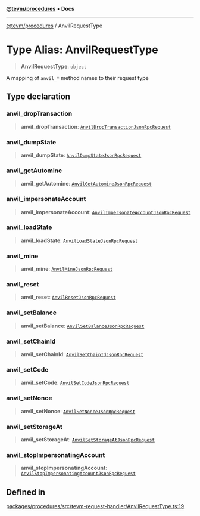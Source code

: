 [**@tevm/procedures**](../README.md) • **Docs**

***

[@tevm/procedures](../globals.md) / AnvilRequestType

# Type Alias: AnvilRequestType

> **AnvilRequestType**: `object`

A mapping of `anvil_*` method names to their request type

## Type declaration

### anvil\_dropTransaction

> **anvil\_dropTransaction**: [`AnvilDropTransactionJsonRpcRequest`](AnvilDropTransactionJsonRpcRequest.md)

### anvil\_dumpState

> **anvil\_dumpState**: [`AnvilDumpStateJsonRpcRequest`](AnvilDumpStateJsonRpcRequest.md)

### anvil\_getAutomine

> **anvil\_getAutomine**: [`AnvilGetAutomineJsonRpcRequest`](AnvilGetAutomineJsonRpcRequest.md)

### anvil\_impersonateAccount

> **anvil\_impersonateAccount**: [`AnvilImpersonateAccountJsonRpcRequest`](AnvilImpersonateAccountJsonRpcRequest.md)

### anvil\_loadState

> **anvil\_loadState**: [`AnvilLoadStateJsonRpcRequest`](AnvilLoadStateJsonRpcRequest.md)

### anvil\_mine

> **anvil\_mine**: [`AnvilMineJsonRpcRequest`](AnvilMineJsonRpcRequest.md)

### anvil\_reset

> **anvil\_reset**: [`AnvilResetJsonRpcRequest`](AnvilResetJsonRpcRequest.md)

### anvil\_setBalance

> **anvil\_setBalance**: [`AnvilSetBalanceJsonRpcRequest`](AnvilSetBalanceJsonRpcRequest.md)

### anvil\_setChainId

> **anvil\_setChainId**: [`AnvilSetChainIdJsonRpcRequest`](AnvilSetChainIdJsonRpcRequest.md)

### anvil\_setCode

> **anvil\_setCode**: [`AnvilSetCodeJsonRpcRequest`](AnvilSetCodeJsonRpcRequest.md)

### anvil\_setNonce

> **anvil\_setNonce**: [`AnvilSetNonceJsonRpcRequest`](AnvilSetNonceJsonRpcRequest.md)

### anvil\_setStorageAt

> **anvil\_setStorageAt**: [`AnvilSetStorageAtJsonRpcRequest`](AnvilSetStorageAtJsonRpcRequest.md)

### anvil\_stopImpersonatingAccount

> **anvil\_stopImpersonatingAccount**: [`AnvilStopImpersonatingAccountJsonRpcRequest`](AnvilStopImpersonatingAccountJsonRpcRequest.md)

## Defined in

[packages/procedures/src/tevm-request-handler/AnvilRequestType.ts:19](https://github.com/evmts/tevm-monorepo/blob/main/packages/procedures/src/tevm-request-handler/AnvilRequestType.ts#L19)

